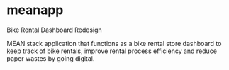 # meanapp
Bike Rental Dashboard Redesign

MEAN stack application that functions as a bike rental store dashboard to keep track of bike rentals, improve rental process efficiency and reduce paper wastes by going digital.
